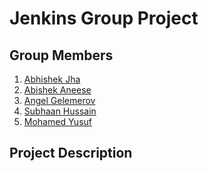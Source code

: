 # Jenkins Group Project

## Group Members

1. [Abhishek Jha]()
2. [Abishek Aneese](https://github.com/AbisheK0726)
3. [Angel Gelemerov]()
4. [Subhaan Hussain]()
5. [Mohamed Yusuf]()

## Project Description